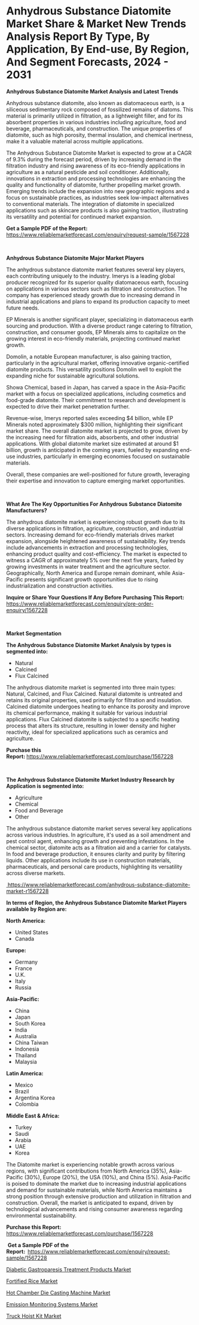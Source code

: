 <p><h1>Anhydrous Substance Diatomite Market Share & Market New Trends Analysis Report By Type, By Application, By End-use, By Region, And Segment Forecasts, 2024 - 2031</h1></p><p><strong>Anhydrous Substance Diatomite Market Analysis and Latest Trends</strong></p>
<p><p>Anhydrous substance diatomite, also known as diatomaceous earth, is a siliceous sedimentary rock composed of fossilized remains of diatoms. This material is primarily utilized in filtration, as a lightweight filler, and for its absorbent properties in various industries including agriculture, food and beverage, pharmaceuticals, and construction. The unique properties of diatomite, such as high porosity, thermal insulation, and chemical inertness, make it a valuable material across multiple applications.</p><p>The Anhydrous Substance Diatomite Market is expected to grow at a CAGR of 9.3% during the forecast period, driven by increasing demand in the filtration industry and rising awareness of its eco-friendly applications in agriculture as a natural pesticide and soil conditioner. Additionally, innovations in extraction and processing technologies are enhancing the quality and functionality of diatomite, further propelling market growth. Emerging trends include the expansion into new geographic regions and a focus on sustainable practices, as industries seek low-impact alternatives to conventional materials. The integration of diatomite in specialized applications such as skincare products is also gaining traction, illustrating its versatility and potential for continued market expansion.</p></p>
<p><strong>Get a Sample PDF of the Report:&nbsp;</strong> <a href="https://www.reliablemarketforecast.com/enquiry/request-sample/1567228?utm_campaign=1744&utm_medium=2&utm_source=Github&utm_content=ia&utm_term=18102024&utm_id=anhydrous-substance-diatomite">https://www.reliablemarketforecast.com/enquiry/request-sample/1567228</a></p>
<p>&nbsp;</p>
<p><strong>Anhydrous Substance Diatomite Major Market Players</strong></p>
<p><p>The anhydrous substance diatomite market features several key players, each contributing uniquely to the industry. Imerys is a leading global producer recognized for its superior quality diatomaceous earth, focusing on applications in various sectors such as filtration and construction. The company has experienced steady growth due to increasing demand in industrial applications and plans to expand its production capacity to meet future needs.</p><p>EP Minerals is another significant player, specializing in diatomaceous earth sourcing and production. With a diverse product range catering to filtration, construction, and consumer goods, EP Minerals aims to capitalize on the growing interest in eco-friendly materials, projecting continued market growth.</p><p>Domolin, a notable European manufacturer, is also gaining traction, particularly in the agricultural market, offering innovative organic-certified diatomite products. This versatility positions Domolin well to exploit the expanding niche for sustainable agricultural solutions.</p><p>Showa Chemical, based in Japan, has carved a space in the Asia-Pacific market with a focus on specialized applications, including cosmetics and food-grade diatomite. Their commitment to research and development is expected to drive their market penetration further.</p><p>Revenue-wise, Imerys reported sales exceeding $4 billion, while EP Minerals noted approximately $300 million, highlighting their significant market share. The overall diatomite market is projected to grow, driven by the increasing need for filtration aids, absorbents, and other industrial applications. With global diatomite market size estimated at around $1 billion, growth is anticipated in the coming years, fueled by expanding end-use industries, particularly in emerging economies focused on sustainable materials. </p><p>Overall, these companies are well-positioned for future growth, leveraging their expertise and innovation to capture emerging market opportunities.</p></p>
<p>&nbsp;</p>
<p><strong>What Are The Key Opportunities For Anhydrous Substance Diatomite Manufacturers?</strong></p>
<p><p>The anhydrous diatomite market is experiencing robust growth due to its diverse applications in filtration, agriculture, construction, and industrial sectors. Increasing demand for eco-friendly materials drives market expansion, alongside heightened awareness of sustainability. Key trends include advancements in extraction and processing technologies, enhancing product quality and cost-efficiency. The market is expected to witness a CAGR of approximately 5% over the next five years, fueled by growing investments in water treatment and the agriculture sector. Geographically, North America and Europe remain dominant, while Asia-Pacific presents significant growth opportunities due to rising industrialization and construction activities.</p></p>
<p><strong>Inquire or Share Your Questions If Any Before Purchasing This Report:</strong> <a href="https://www.reliablemarketforecast.com/enquiry/pre-order-enquiry/1567228?utm_campaign=1744&utm_medium=2&utm_source=Github&utm_content=ia&utm_term=18102024&utm_id=anhydrous-substance-diatomite">https://www.reliablemarketforecast.com/enquiry/pre-order-enquiry/1567228</a></p>
<p>&nbsp;</p>
<p><strong>Market Segmentation</strong></p>
<p><strong>The Anhydrous Substance Diatomite Market Analysis by types is segmented into:</strong></p>
<p><ul><li>Natural</li><li>Calcined</li><li>Flux Calcined</li></ul></p>
<p><p>The anhydrous diatomite market is segmented into three main types: Natural, Calcined, and Flux Calcined. Natural diatomite is untreated and retains its original properties, used primarily for filtration and insulation. Calcined diatomite undergoes heating to enhance its porosity and improve its chemical performance, making it suitable for various industrial applications. Flux Calcined diatomite is subjected to a specific heating process that alters its structure, resulting in lower density and higher reactivity, ideal for specialized applications such as ceramics and agriculture.</p></p>
<p><strong>Purchase this Report:&nbsp;</strong><a href="https://www.reliablemarketforecast.com/purchase/1567228?utm_campaign=1744&utm_medium=2&utm_source=Github&utm_content=ia&utm_term=18102024&utm_id=anhydrous-substance-diatomite">https://www.reliablemarketforecast.com/purchase/1567228</a></p>
<p>&nbsp;</p>
<p><strong>The Anhydrous Substance Diatomite Market Industry Research by Application is segmented into:</strong></p>
<p><ul><li>Agriculture</li><li>Chemical</li><li>Food and Beverage</li><li>Other</li></ul></p>
<p><p>The anhydrous substance diatomite market serves several key applications across various industries. In agriculture, it's used as a soil amendment and pest control agent, enhancing growth and preventing infestations. In the chemical sector, diatomite acts as a filtration aid and a carrier for catalysts. In food and beverage production, it ensures clarity and purity by filtering liquids. Other applications include its use in construction materials, pharmaceuticals, and personal care products, highlighting its versatility across diverse markets.</p></p>
<p><a href="https://www.reliablemarketforecast.com/anhydrous-substance-diatomite-market-r1567228?utm_campaign=1744&utm_medium=2&utm_source=Github&utm_content=ia&utm_term=18102024&utm_id=anhydrous-substance-diatomite">&nbsp;https://www.reliablemarketforecast.com/anhydrous-substance-diatomite-market-r1567228</a></p>
<p><strong>In terms of Region, the Anhydrous Substance Diatomite Market Players available by Region are:</strong></p>
<p>
    <p> <strong> North America: </strong>
        <ul>
            <li>United States</li>
            <li>Canada</li>
        </ul>
        </p> 
    <p> <strong> Europe: </strong>
        <ul>
            <li>Germany</li>
            <li>France</li>
            <li>U.K.</li>
            <li>Italy</li>
            <li>Russia</li>
        </ul>
        </p> 
    <p> <strong> Asia-Pacific: </strong>
        <ul>
            <li>China</li>
            <li>Japan</li>
            <li>South Korea</li>
            <li>India</li>
            <li>Australia</li>
            <li>China Taiwan</li>
            <li>Indonesia</li>
            <li>Thailand</li>
            <li>Malaysia</li>
        </ul>
        </p> 
    <p> <strong> Latin America: </strong>
        <ul>
            <li>Mexico</li>
            <li>Brazil</li>
            <li>Argentina Korea</li>
            <li>Colombia</li>
        </ul>
        </p> 
    <p> <strong> Middle East & Africa: </strong>
        <ul>
            <li>Turkey</li>
            <li>Saudi</li>
            <li>Arabia</li>
            <li>UAE</li>
            <li>Korea</li>
        </ul>
    </p>
    </p>
<p><p>The Diatomite market is experiencing notable growth across various regions, with significant contributions from North America (35%), Asia-Pacific (30%), Europe (20%), the USA (10%), and China (5%). Asia-Pacific is poised to dominate the market due to increasing industrial applications and demand for sustainable materials, while North America maintains a strong position through extensive production and utilization in filtration and construction. Overall, the market is anticipated to expand, driven by technological advancements and rising consumer awareness regarding environmental sustainability.</p></p>
<p><strong>Purchase this Report: </strong><a href="https://www.reliablemarketforecast.com/purchase/1567228?utm_campaign=1744&utm_medium=2&utm_source=Github&utm_content=ia&utm_term=18102024&utm_id=anhydrous-substance-diatomite">https://www.reliablemarketforecast.com/purchase/1567228</a></p>
<p>&nbsp;<strong>Get a Sample PDF of the Report:&nbsp;&nbsp;</strong><a href="https://www.reliablemarketforecast.com/enquiry/request-sample/1567228?utm_campaign=1744&utm_medium=2&utm_source=Github&utm_content=ia&utm_term=18102024&utm_id=anhydrous-substance-diatomite">https://www.reliablemarketforecast.com/enquiry/request-sample/1567228</a></p>
<p><strong></strong></p>
<p><p><a href="https://github.com/HobertDavis43/Market-Research-Report-List-1/blob/main/diabetic-gastroparesis-treatment-products-market.md?utm_campaign=1744&utm_medium=2&utm_source=Github&utm_content=ia&utm_term=18102024&utm_id=anhydrous-substance-diatomite">Diabetic Gastroparesis Treatment Products Market</a></p><p><a href="https://www.linkedin.com/pulse/global-fortified-rice-market-trends-forecasts-strategic-analysis-3wawe?utm_campaign=1744&utm_medium=2&utm_source=Github&utm_content=ia&utm_term=18102024&utm_id=anhydrous-substance-diatomite">Fortified Rice Market</a></p><p><a href="https://issuu.com/reportprime-2/docs/hot-chamber-die-casting-machine-mar_e1cd8d06d7608b?utm_campaign=1744&utm_medium=2&utm_source=Github&utm_content=ia&utm_term=18102024&utm_id=anhydrous-substance-diatomite">Hot Chamber Die Casting Machine Market</a></p><p><a href="https://www.linkedin.com/pulse/emerging-technologies-reshaping-emission-monitoring-systems-k6kyc?utm_campaign=1744&utm_medium=2&utm_source=Github&utm_content=ia&utm_term=18102024&utm_id=anhydrous-substance-diatomite">Emission Monitoring Systems Market</a></p><p><a href="https://issuu.com/reportprime-2/docs/truck-hoist-kit-market-size-2030.pp_030445caad4ba6?utm_campaign=1744&utm_medium=2&utm_source=Github&utm_content=ia&utm_term=18102024&utm_id=anhydrous-substance-diatomite">Truck Hoist Kit Market</a></p></p>